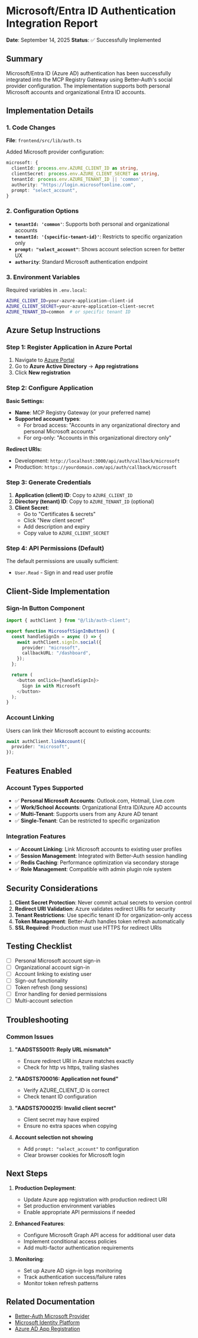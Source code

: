 # Microsoft/Entra ID Authentication Integration Report

**Date**: September 14, 2025
**Status**: ✅ Successfully Implemented

## Summary

Microsoft/Entra ID (Azure AD) authentication has been successfully integrated into the MCP Registry Gateway using Better-Auth's social provider configuration. The implementation supports both personal Microsoft accounts and organizational Entra ID accounts.

## Implementation Details

### 1. Code Changes

**File**: `frontend/src/lib/auth.ts`

Added Microsoft provider configuration:
```typescript
microsoft: {
  clientId: process.env.AZURE_CLIENT_ID as string,
  clientSecret: process.env.AZURE_CLIENT_SECRET as string,
  tenantId: process.env.AZURE_TENANT_ID || 'common',
  authority: "https://login.microsoftonline.com",
  prompt: "select_account",
}
```

### 2. Configuration Options

- **`tenantId: 'common'`**: Supports both personal and organizational accounts
- **`tenantId: '{specific-tenant-id}'`**: Restricts to specific organization only
- **`prompt: "select_account"`**: Shows account selection screen for better UX
- **`authority`**: Standard Microsoft authentication endpoint

### 3. Environment Variables

Required variables in `.env.local`:
```bash
AZURE_CLIENT_ID=your-azure-application-client-id
AZURE_CLIENT_SECRET=your-azure-application-client-secret
AZURE_TENANT_ID=common  # or specific tenant ID
```

## Azure Setup Instructions

### Step 1: Register Application in Azure Portal

1. Navigate to [Azure Portal](https://portal.azure.com)
2. Go to **Azure Active Directory** → **App registrations**
3. Click **New registration**

### Step 2: Configure Application

**Basic Settings:**
- **Name**: MCP Registry Gateway (or your preferred name)
- **Supported account types**:
  - For broad access: "Accounts in any organizational directory and personal Microsoft accounts"
  - For org-only: "Accounts in this organizational directory only"

**Redirect URIs:**
- Development: `http://localhost:3000/api/auth/callback/microsoft`
- Production: `https://yourdomain.com/api/auth/callback/microsoft`

### Step 3: Generate Credentials

1. **Application (client) ID**: Copy to `AZURE_CLIENT_ID`
2. **Directory (tenant) ID**: Copy to `AZURE_TENANT_ID` (optional)
3. **Client Secret**:
   - Go to "Certificates & secrets"
   - Click "New client secret"
   - Add description and expiry
   - Copy value to `AZURE_CLIENT_SECRET`

### Step 4: API Permissions (Default)

The default permissions are usually sufficient:
- `User.Read` - Sign in and read user profile

## Client-Side Implementation

### Sign-In Button Component

```typescript
import { authClient } from "@/lib/auth-client";

export function MicrosoftSignInButton() {
  const handleSignIn = async () => {
    await authClient.signIn.social({
      provider: "microsoft",
      callbackURL: "/dashboard",
    });
  };

  return (
    <button onClick={handleSignIn}>
      Sign in with Microsoft
    </button>
  );
}
```

### Account Linking

Users can link their Microsoft account to existing accounts:
```typescript
await authClient.linkAccount({
  provider: "microsoft",
});
```

## Features Enabled

### Account Types Supported
- ✅ **Personal Microsoft Accounts**: Outlook.com, Hotmail, Live.com
- ✅ **Work/School Accounts**: Organizational Entra ID/Azure AD accounts
- ✅ **Multi-Tenant**: Supports users from any Azure AD tenant
- ✅ **Single-Tenant**: Can be restricted to specific organization

### Integration Features
- ✅ **Account Linking**: Link Microsoft accounts to existing user profiles
- ✅ **Session Management**: Integrated with Better-Auth session handling
- ✅ **Redis Caching**: Performance optimization via secondary storage
- ✅ **Role Management**: Compatible with admin plugin role system

## Security Considerations

1. **Client Secret Protection**: Never commit actual secrets to version control
2. **Redirect URI Validation**: Azure validates redirect URIs for security
3. **Tenant Restrictions**: Use specific tenant ID for organization-only access
4. **Token Management**: Better-Auth handles token refresh automatically
5. **SSL Required**: Production must use HTTPS for redirect URIs

## Testing Checklist

- [ ] Personal Microsoft account sign-in
- [ ] Organizational account sign-in
- [ ] Account linking to existing user
- [ ] Sign-out functionality
- [ ] Token refresh (long sessions)
- [ ] Error handling for denied permissions
- [ ] Multi-account selection

## Troubleshooting

### Common Issues

1. **"AADSTS50011: Reply URL mismatch"**
   - Ensure redirect URI in Azure matches exactly
   - Check for http vs https, trailing slashes

2. **"AADSTS700016: Application not found"**
   - Verify AZURE_CLIENT_ID is correct
   - Check tenant ID configuration

3. **"AADSTS7000215: Invalid client secret"**
   - Client secret may have expired
   - Ensure no extra spaces when copying

4. **Account selection not showing**
   - Add `prompt: "select_account"` to configuration
   - Clear browser cookies for Microsoft login

## Next Steps

1. **Production Deployment**:
   - Update Azure app registration with production redirect URI
   - Set production environment variables
   - Enable appropriate API permissions if needed

2. **Enhanced Features**:
   - Configure Microsoft Graph API access for additional user data
   - Implement conditional access policies
   - Add multi-factor authentication requirements

3. **Monitoring**:
   - Set up Azure AD sign-in logs monitoring
   - Track authentication success/failure rates
   - Monitor token refresh patterns

## Related Documentation

- [Better-Auth Microsoft Provider](https://www.better-auth.com/docs/authentication/social-providers/microsoft)
- [Microsoft Identity Platform](https://docs.microsoft.com/en-us/azure/active-directory/develop/)
- [Azure AD App Registration](https://docs.microsoft.com/en-us/azure/active-directory/develop/quickstart-register-app)